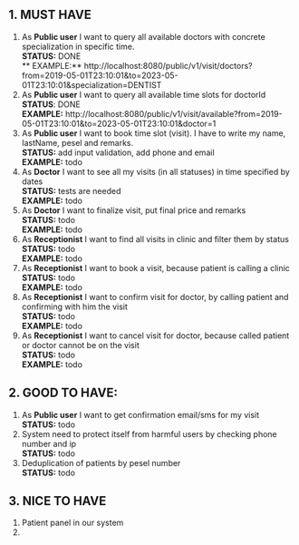 ## 1. MUST HAVE

1. As **Public user** I want to query all available doctors with concrete specialization in specific time. <br />
   **STATUS:** DONE <br />
   **
   EXAMPLE:** http://localhost:8080/public/v1/visit/doctors?from=2019-05-01T23:10:01&to=2023-05-01T23:10:01&specialization=DENTIST
2. As **Public user** I want to query all available time slots for doctorId <br />
   **STATUS**: DONE <br />
   **EXAMPLE:** http://localhost:8080/public/v1/visit/available?from=2019-05-01T23:10:01&to=2023-05-01T23:10:01&doctor=1
3. As **Public user** I want to book time slot (visit). I have to write my name, lastName, pesel and remarks. <br />
   **STATUS:** add input validation, add phone and email <br />
   **EXAMPLE:** todo <br />
4. As **Doctor** I want to see all my visits (in all statuses) in time specified by dates <br />
   **STATUS:** tests are needed <br />
   **EXAMPLE:** todo <br />
5. As **Doctor** I want to finalize visit, put final price and remarks <br />
   **STATUS:** todo <br />
   **EXAMPLE:** todo <br />
6. As **Receptionist** I want to find all visits in clinic and filter them by status <br />
   **STATUS:** todo <br />
   **EXAMPLE:** todo <br />
7. As **Receptionist** I want to book a visit, because patient is calling a clinic <br />
   **STATUS:** todo <br />
   **EXAMPLE:** todo <br />
8. As **Receptionist** I want to confirm visit for doctor, by calling patient and confirming with him the visit <br />
   **STATUS:** todo <br />
   **EXAMPLE:** todo <br />
9. As **Receptionist** I want to cancel visit for doctor, because called patient or doctor cannot be on the visit <br />
   **STATUS:** todo <br />
   **EXAMPLE:** todo <br />

## 2. GOOD TO HAVE:

1. As **Public user** I want to get confirmation email/sms for my visit <br />
   **STATUS:** todo <br />
2. System need to protect itself from harmful users by checking phone number and ip <br />
   **STATUS:** todo <br />
3. Deduplication of patients by pesel number <br />
   **STATUS:** todo <br />

## 3. NICE TO HAVE

1. Patient panel in our system <br />
2. 
